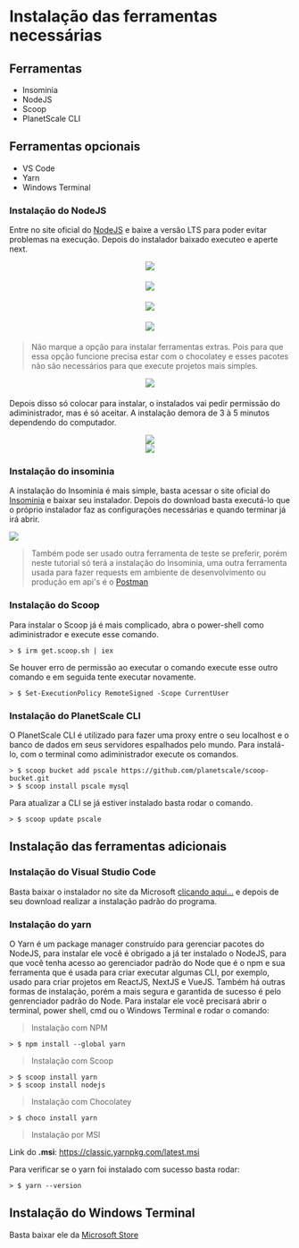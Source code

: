 # Instalação das ferramentas necessárias

## Ferramentas

 - Insominia
 - NodeJS
 - Scoop
 - PlanetScale CLI

## Ferramentas opcionais
 - VS Code
 - Yarn 
 - Windows Terminal

### Instalação do NodeJS

Entre no site oficial do [NodeJS](https://nodejs.org/en/) e baixe a versão LTS para poder evitar problemas na execução. Depois do instalador baixado executeo e aperte next.

<div style="width: 100%; display: flex; justify-content: center; margin-bottom: 20px;">
    <img src="./imgs/node/instalador.png">
</div>
<div style="width: 100%; display: flex; justify-content: center; margin-bottom: 20px;">
    <img src="./imgs/node/instalador-node-s2.png">
</div>
<div style="width: 100%; display: flex; justify-content: center; margin-bottom: 20px;">
    <img src="./imgs/node/instalador-node-s3.png">
</div>
<div style="width: 100%; display: flex; justify-content: center; margin-bottom: 20px;">
    <img src="./imgs/node/instalador-node-s4.png">
</div>

> Não marque a opção para instalar ferramentas extras. Pois para que essa opção funcione
> precisa estar com o chocolatey e esses pacotes não são necessários para que 
> execute projetos mais simples.

<div style="width: 100%; display: flex; justify-content: center; margin-bottom: 20px;">
    <img src="./imgs/node/instalador-node-s5.png">
</div>

Depois disso só colocar para instalar, o instalados vai pedir permissão do adiministrador, mas é só aceitar. A instalação demora de 3 à 5 minutos dependendo do computador. 

<div style="width: 100%; display: flex; flex-direction: column; justify-content: center; align-items: center; margin-bottom: 20px;">
    <img src="./imgs/node/instalador-node-s6.png">
    <img src="./imgs/node/instalador-node-s7.png">
</div>

### Instalação do insominia

A instalação do Insominia é mais simple, basta acessar o site oficial do [Insominia](https://insomnia.rest/download) e baixar seu instalador. Depois do download basta executá-lo que o próprio instalador faz as configurações necessárias e quando terminar já irá abrir. 

<img src="./imgs/insominia/insominia.png">

> Também pode ser usado outra ferramenta de teste se preferir, porém neste tutorial 
> só terá a instalação do Insominia, uma outra ferramenta usada para fazer requests
> em ambiente de desenvolvimento ou produção em api's é o [Postman](https://www.postman.com/downloads/)


### Instalação do Scoop

Para instalar o Scoop já é mais complicado, abra o power-shell como adiministrador e execute esse comando.

```shell
> $ irm get.scoop.sh | iex
```

Se houver erro de permissão ao executar o comando execute esse outro comando e em seguida tente executar novamente.

```shell
> $ Set-ExecutionPolicy RemoteSigned -Scope CurrentUser
```

### Instalação do PlanetScale CLI

O PlanetScale CLI é utilizado para fazer uma proxy entre o seu localhost e o banco de dados em seus servidores espalhados pelo mundo. Para instalá-lo, com o terminal como adiministrador execute os comandos.

```shell
> $ scoop bucket add pscale https://github.com/planetscale/scoop-bucket.git
> $ scoop install pscale mysql
```

Para atualizar a CLI se já estiver instalado basta rodar o comando.

```shell
> $ scoop update pscale
```

## Instalação das ferramentas adicionais

### Instalação do Visual Studio Code

Basta baixar o instalador no site da Microsoft [clicando aqui...](https://code.visualstudio.com/) e depois de seu download realizar a instalação padrão do programa.

### Instalação do yarn

O Yarn é um package manager construído para gerenciar pacotes do NodeJS, para instalar ele você é obrigado a já ter instalado o NodeJS, para que você tenha acesso ao gerenciador padrão do Node que é o npm e sua ferramenta que é usada para criar executar algumas CLI, por exemplo, usado para criar projetos em ReactJS, NextJS e VueJS. Também há outras formas de instalação, porém a mais segura e garantida de sucesso é pelo genrenciador padrão do Node. Para instalar ele você precisará abrir o terminal, power shell, cmd ou o Windows Terminal e rodar o comando: 

> Instalação com NPM

```shell
> $ npm install --global yarn
```

> Instalação com Scoop

```shell
> $ scoop install yarn
> $ scoop install nodejs
```

> Instalação com Chocolatey

```shell
> $ choco install yarn
```

> Instalação por MSI

Link do **.msi**: https://classic.yarnpkg.com/latest.msi

Para verificar se o yarn foi instalado com sucesso basta rodar: 
```shell
> $ yarn --version
```

## Instalação do Windows Terminal

Basta baixar ele da [Microsoft Store](https://apps.microsoft.com/store/detail/windows-terminal/9N0DX20HK701?hl=pt-br&gl=BR) 

